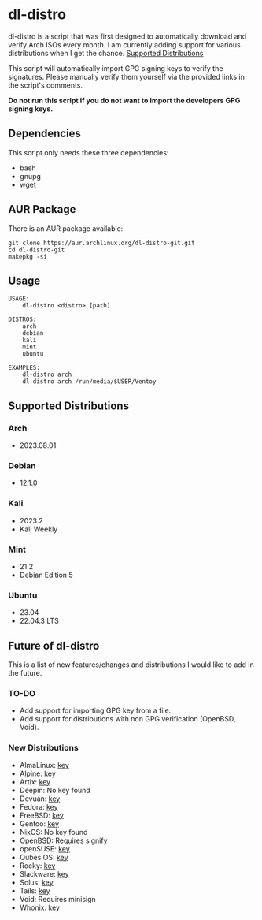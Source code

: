 # dl-distro

dl-distro is a script that was first designed to automatically download and verify Arch ISOs every month.
I am currently adding support for various distributions when I get the chance. [Supported Distributions](#supported-distributions)

This script will automatically import GPG signing keys to verify the signatures.
Please manually verify them yourself via the provided links in the script's comments.

**Do not run this script if you do not want to import the developers GPG signing keys.**

## Dependencies

This script only needs these three dependencies:

- bash
- gnupg
- wget

## AUR Package

There is an AUR package available:

```
git clone https://aur.archlinux.org/dl-distro-git.git
cd dl-distro-git
makepkg -si
```

## Usage

```
USAGE:
    dl-distro <distro> [path]

DISTROS:
    arch
    debian
    kali
    mint
    ubuntu

EXAMPLES:
    dl-distro arch
    dl-distro arch /run/media/$USER/Ventoy
```

## Supported Distributions

### Arch
- 2023.08.01

### Debian
- 12.1.0

### Kali
- 2023.2
- Kali Weekly

### Mint
- 21.2
- Debian Edition 5

### Ubuntu
- 23.04
- 22.04.3 LTS

## Future of dl-distro

This is a list of new features/changes and distributions I would like to add in the future.

### TO-DO

- Add support for importing GPG key from a file.
- Add support for distributions with non GPG verification (OpenBSD, Void).

### New Distributions

- AlmaLinux: [key](https://repo.almalinux.org/almalinux/RPM-GPG-KEY-AlmaLinux-9)
- Alpine: [key](https://alpinelinux.org/downloads)
- Artix: [key](https://artixlinux.org/download.php)
- Deepin: No key found
- Devuan: [key](https://www.devuan.org/os/keyring)
- Fedora: [key](https://fedoraproject.org/security)
- FreeBSD: [key](https://docs.freebsd.org/en/books/handbook/pgpkeys)
- Gentoo: [key](https://www.gentoo.org/downloads/signatures)
- NixOS: No key found
- OpenBSD: Requires signify
- openSUSE: [key](https://en.opensuse.org/SDB:Download_help#Checksums)
- Qubes OS: [key](https://www.qubes-os.org/security/verifying-signatures)
- Rocky: [key](https://rockylinux.org/keys)
- Slackware: [key](https://docs.slackware.com/slackware:faq#how_can_i_verify_my_copy_of_slackware_linux)
- Solus: [key](https://downloads.getsol.us/gpg/solus-releng-pub.gpg)
- Tails: [key](https://tails.net/doc/about/openpgp_keys/index.en.html)
- Void: Requires minisign
- Whonix: [key](https://www.whonix.org/wiki/KVM/Project_Signing_Key)
